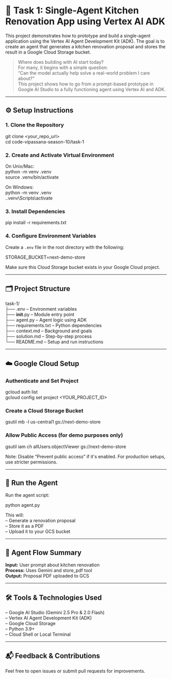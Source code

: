 # 🧠 Task 1: Single-Agent Kitchen Renovation App using Vertex AI ADK

This project demonstrates how to prototype and build a single-agent application using the Vertex AI Agent Development Kit (ADK). The goal is to create an agent that generates a kitchen renovation proposal and stores the result in a Google Cloud Storage bucket.

> Where does building with AI start today?  
> For many, it begins with a simple question:  
> “Can the model actually help solve a real-world problem I care about?”  
> This project shows how to go from a prompt-based prototype in Google AI Studio to a fully functioning agent using Vertex AI and ADK.

---

## ⚙️ Setup Instructions

### 1. Clone the Repository

git clone <your_repo_url>  
cd code-vipassana-season-10/task-1

### 2. Create and Activate Virtual Environment

On Unix/Mac:  
python -m venv .venv  
source .venv/bin/activate

On Windows:  
python -m venv .venv  
.\.venv\Scripts\activate

### 3. Install Dependencies

pip install -r requirements.txt

### 4. Configure Environment Variables

Create a `.env` file in the root directory with the following:

STORAGE_BUCKET=next-demo-store

Make sure this Cloud Storage bucket exists in your Google Cloud project.

---

## 🗂️ Project Structure

task-1/  
├── .env                  – Environment variables  
├── __init__.py           – Module entry point  
├── agent.py              – Agent logic using ADK  
├── requirements.txt      – Python dependencies  
├── context.md            – Background and goals  
├── solution.md           – Step-by-step process  
└── README.md             – Setup and run instructions

---

## ☁️ Google Cloud Setup

### Authenticate and Set Project

gcloud auth list  
gcloud config set project <YOUR_PROJECT_ID>

### Create a Cloud Storage Bucket

gsutil mb -l us-central1 gs://next-demo-store

### Allow Public Access (for demo purposes only)

gsutil iam ch allUsers:objectViewer gs://next-demo-store

Note: Disable “Prevent public access” if it's enabled. For production setups, use stricter permissions.

---

## 🚀 Run the Agent

Run the agent script:

python agent.py

This will:  
– Generate a renovation proposal  
– Store it as a PDF  
– Upload it to your GCS bucket

---

## 🧠 Agent Flow Summary

**Input:** User prompt about kitchen renovation  
**Process:** Uses Gemini and store_pdf tool  
**Output:** Proposal PDF uploaded to GCS

---

## 🛠️ Tools & Technologies Used

– Google AI Studio (Gemini 2.5 Pro & 2.0 Flash)  
– Vertex AI Agent Development Kit (ADK)  
– Google Cloud Storage  
– Python 3.9+  
– Cloud Shell or Local Terminal

---

## 📬 Feedback & Contributions

Feel free to open issues or submit pull requests for improvements.
